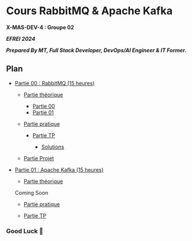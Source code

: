 # Cours RabbitMQ & Apache Kafka

**X-MAS-DEV-4 : Groupe 02**

***EFREI 2024***

***Prepared By MT, Full Stack Developer, DevOps/AI Engineer & IT Former.***

## Plan

- [Partie 00 : RabbitMQ (15 heures)](./00_RabbitMQ_LESSONS/)
  
  - [Partie théorique](./00_RabbitMQ_LESSONS/PARTIE_THEORIQUE/)

    - [Partie 00](./00_RabbitMQ_LESSONS/PARTIE_THEORIQUE/PARTIE_00.md)
    - [Partie 01](./00_RabbitMQ_LESSONS/PARTIE_THEORIQUE/PARTIE_01.md)

  - [Partie pratique](./00_RabbitMQ_LESSONS/PARTIE_PRATIQUE/) 

    - [Partie TP](./00_RabbitMQ_LESSONS/PARTIE_PRATIQUE/TP.md)  

      - [Solutions](./00_RabbitMQ_LESSONS/PARTIE_PRATIQUE/SOLUTIONS/)

  - [Partie Projet](./00_RabbitMQ_LESSONS/PARTIE_PROJET/PROJECT.md)


- [Partie 01 : Apache Kafka (15 heures)](./01_KAFKA_LESSONS/)

  - [Partie théorique](./01_KAFKA_LESSONS/PARTIE_THEORIQUE/README.md)

  Coming Soon       
  
  - [Partie pratique](./01_KAFKA_LESSONS/PARTIE_PRATIQUE/README.md) 
  
  - [Partie TP](./01_KAFKA_LESSONS/PARTIE_PRATIQUE/TP/README.md)


### **Good Luck 🙂**
